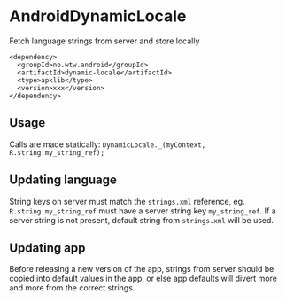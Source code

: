 AndroidDynamicLocale
====================

Fetch language strings from server and store locally

```
<dependency>
  <groupId>no.wtw.android</groupId>
  <artifactId>dynamic-locale</artifactId>
  <type>apklib</type>
  <version>xxx</version>
</dependency>
```

## Usage 

Calls are made statically: ```DynamicLocale._(myContext, R.string.my_string_ref);```

## Updating language

String keys on server must match the ```strings.xml``` reference, eg. ```R.string.my_string_ref``` must have a server string key ```my_string_ref```. If a server string is not present, default string from ```strings.xml``` will be used.

## Updating app

Before releasing a new version of the app, strings from server should be copied into default values in the app, or else app defaults will divert more and more from the correct strings. 
